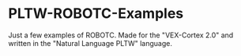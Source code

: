 # PLTW-ROBOTC-Examples
Just a few examples of ROBOTC. Made for the "VEX-Cortex 2.0" and written in the "Natural Language PLTW" language.
